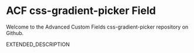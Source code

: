 # ACF css-gradient-picker Field

Welcome to the Advanced Custom Fields css-gradient-picker repository on Github.

EXTENDED_DESCRIPTION
